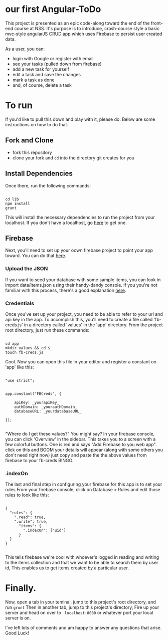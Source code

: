 # our first Angular-ToDo

This project is presented as an epic code-along toward the end of the front-end course at NSS.
It's purpose is to introduce, crash-course style a basic mvc-style angularJS CRUD app which uses Firebase to persist user created data.

As a user, you can:

* login with Google or register with email
* see your tasks (pulled down from firebase)
* add a new task for yourself
* edit a task and save the changes
* mark a task as done
* and, of course, delete a task

# To run

If you'd like to pull this down and play with it, please do. Below are some instructions on how to do that.

## Fork and Clone

* fork this repository
* clone your fork and ``` cd ``` into the directory git creates for you

## Install Dependencies

Once there, run the following commands:

```

cd lib
npm install
grunt

```

This will install the necessary dependencies to run the project from your localhost.
If you don't have a localhost, go [here](https://www.npmjs.com/package/http-server) to get one.

## Firebase

Next, you'll need to set up your oown firebase project to point your app toward.
You can do that [here](https://firebase.google.com/).

### Upload the JSON

If you want to seed your database with some sample items, you can look in import data/items.json using their handy-dandy console. If you you're not familiar with this process, there's a good explanation [here](https://support.google.com/firebase/answer/6386780?hl=en).

### Credentials

Once you've set up your project, you need to be able to refer to your url and api key in the app.
To accomplish this, you'll need to create a file called 'fb-creds.js' in a directory called 'values' in the 'app' directory.
From the project root directory, just run these commands:

```

cd app
mkdir values && cd $_
touch fb-creds.js

```

Cool. Now you can open this file in your editor and register a constant on 'app' like this:

```

"use strict";


app.constant("FBCreds", {

    apiKey: _yourapiKey_
    authDomain: _yourauthDomain_
    databaseURL: _yourdatabaseURL_
  
});


```

"Where do I get these values?" You might say? In your firebase console, you can click 'Overview' in the sidebar.
This takes you to a screen with a few colorful buttons. One is red and says "Add Firebase to you web app".
click on this and BOOM your details will appear (along with some others you don't need right now) just copy and paste the the above values from firebase to your fb-creds BINGO. 

### .indexOn

The last and final step in configuring your firebase for this app is to set your rules
From your firebase console, click on Database > Rules and edit those rules to look like this:

```

{
  "rules": {
    ".read": true,
    ".write": true,
      "items": {
        ".indexOn": ["uid"]
      }
  }
}


```

This tells firebase we're cool with whoever's logged in reading and writing to the items collection and that we want to be able to search them by user id, This enables us to get items created by a particular user.


# Finally.

Now, open a tab in your teminal, jump to this project's root directory, and run ``` grunt ```
Then in another tab, jump to this project's directory, Fire up your server and head on over to ``` localhost:8080``` or whatever port your local server is on. 

I've left lots of comments and am happy to answer any questions that arise. Good Luck!


